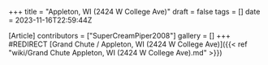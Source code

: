 +++
title = "Appleton, WI (2424 W College Ave)"
draft = false
tags = []
date = 2023-11-16T22:59:44Z

[Article]
contributors = ["SuperCreamPiper2008"]
gallery = []
+++
#REDIRECT [Grand Chute / Appleton, WI (2424 W College Ave)]({{< ref "wiki/Grand Chute  Appleton, WI (2424 W College Ave).md" >}})